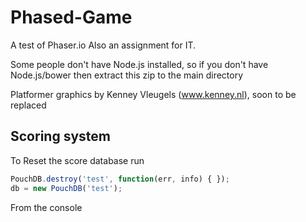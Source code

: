 Phased-Game
===========

A test of Phaser.io
Also an assignment for IT.

Some people don't have Node.js installed, so if you don't have Node.js/bower then extract this zip to the main directory


Platformer graphics by Kenney Vleugels (www.kenney.nl), soon to be replaced


## Scoring system
To Reset the score database run
```javascript
PouchDB.destroy('test', function(err, info) { });
db = new PouchDB('test');
```
From the console

